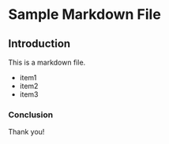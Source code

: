 # Sample Markdown File

## Introduction

This is a markdown file.

- item1
- item2
- item3

### Conclusion

Thank you!
